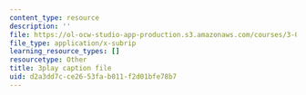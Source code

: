 ```yaml
---
content_type: resource
description: ''
file: https://ol-ocw-studio-app-production.s3.amazonaws.com/courses/3-091sc-introduction-to-solid-state-chemistry-fall-2010/d2a3dd7cce2653fab011f2d01bfe78b7_cMaryERGZmY.vtt
file_type: application/x-subrip
learning_resource_types: []
resourcetype: Other
title: 3play caption file
uid: d2a3dd7c-ce26-53fa-b011-f2d01bfe78b7
---
```

